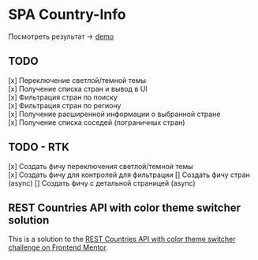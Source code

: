 # SPA Country-Info

Посмотреть результат -> [demo](https://spa-country-info.vercel.app)

## TODO

[x] Переключение светлой/темной темы  
[x] Получение списка стран и вывод в UI  
[x] Фильтрация стран по поиску  
[x] Фильтрация стран по региону  
[x] Получение расширенной информации о выбранной стране  
[x] Получение списка соседей (пограничных стран)

## TODO - RTK

[x] Создать фичу переключения светлой/темной темы  
[x] Создать фичу для контролей для фильтрации
[] Создать фичу стран (async)
[] Создать фичу с детальной страницей (async)

## REST Countries API with color theme switcher solution

This is a solution to the [REST Countries API with color theme switcher challenge on Frontend Mentor](https://www.frontendmentor.io/challenges/rest-countries-api-with-color-theme-switcher-5cacc469fec04111f7b848ca).
